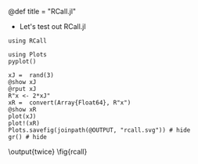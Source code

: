 @def title = "RCall.jl"

- Let's test out RCall.jl

```julia:prepareRCall
using RCall
```

```julia:twice
using Plots
pyplot()

xJ =  rand(3) 
@show xJ
@rput xJ
R"x <- 2*xJ"
xR =  convert(Array{Float64}, R"x")
@show xR
plot(xJ)
plot!(xR)
Plots.savefig(joinpath(@OUTPUT, "rcall.svg")) # hide
gr() # hide
```

\output{twice}
\fig{rcall}